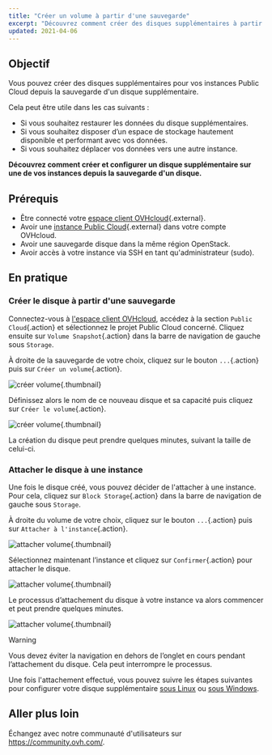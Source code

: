 ```yaml
---
title: "Créer un volume à partir d'une sauvegarde"
excerpt: "Découvrez comment créer des disques supplémentaires à partir d'une sauvegarde d'un disque supplémentaire"
updated: 2021-04-06
---
```


## Objectif

Vous pouvez créer des disques supplémentaires pour vos instances Public Cloud depuis la sauvegarde d'un disque supplémentaire.

Cela peut être utile dans les cas suivants :

- Si vous souhaitez restaurer les données du disque supplémentaires.
- Si vous souhaitez disposer d’un espace de stockage hautement disponible et performant avec vos données.
- Si vous souhaitez déplacer vos données vers une autre instance.

**Découvrez comment créer et configurer un disque supplémentaire sur une de vos instances depuis la sauvegarde d'un disque.**

## Prérequis

- Être connecté votre [espace client OVHcloud](https://www.ovh.com/auth?onsuccess=https%3A%2F%2Fwww.ovh.com%2Fmanager%2Fpublic-cloud&ovhSubsidiary=fr){.external}.
- Avoir une [instance Public Cloud](https://www.ovhcloud.com/fr/public-cloud/){.external} dans votre compte OVHcloud.
- Avoir une sauvegarde disque dans la même région OpenStack.
- Avoir accès à votre instance via SSH en tant qu'administrateur (sudo).

## En pratique

### Créer le disque à partir d'une sauvegarde

Connectez-vous à [l'espace client OVHcloud](https://www.ovh.com/auth?onsuccess=https%3A%2F%2Fwww.ovh.com%2Fmanager%2Fpublic-cloud&ovhSubsidiary=fr), accédez à la section `Public Cloud`{.action} et sélectionnez le projet Public Cloud concerné. Cliquez ensuite sur `Volume Snapshot`{.action} dans la barre de navigation de gauche sous `Storage`.

À droite de la sauvegarde de votre choix, cliquez sur le bouton `...`{.action} puis sur `Créer un volume`{.action}.

![créer volume](volume01.png){.thumbnail}

Définissez alors le nom de ce nouveau disque et sa capacité puis cliquez sur `Créer le volume`{.action}.

![créer volume](volume02.png){.thumbnail}

La création du disque peut prendre quelques minutes, suivant la taille de celui-ci.

### Attacher le disque à une instance

Une fois le disque créé, vous pouvez décider de l'attacher à une instance. Pour cela, cliquez sur `Block Storage`{.action} dans la barre de navigation de gauche sous `Storage`.

À droite du volume de votre choix, cliquez sur le bouton `...`{.action} puis sur `Attacher à l'instance`{.action}.

![attacher volume](volume03.png){.thumbnail}

Sélectionnez maintenant l’instance et cliquez sur `Confirmer`{.action} pour attacher le disque.

![attacher volume](volume04.png){.thumbnail}

Le processus d’attachement du disque à votre instance va alors commencer et peut prendre quelques minutes.

![attacher volume](volume05.png){.thumbnail}

> [!warning]
Vous devez éviter la navigation en dehors de l’onglet en cours pendant l’attachement du disque. Cela peut interrompre le processus.
>

Une fois l'attachement effectué, vous pouvez suivre les étapes suivantes pour configurer votre disque supplémentaire [sous Linux](create_and_configure_an_additional_disk_on_an_instance#sous-linux.) ou [sous Windows](create_and_configure_an_additional_disk_on_an_instance#sous-windows.).

## Aller plus loin

Échangez avec notre communauté d'utilisateurs sur <https://community.ovh.com/>.
